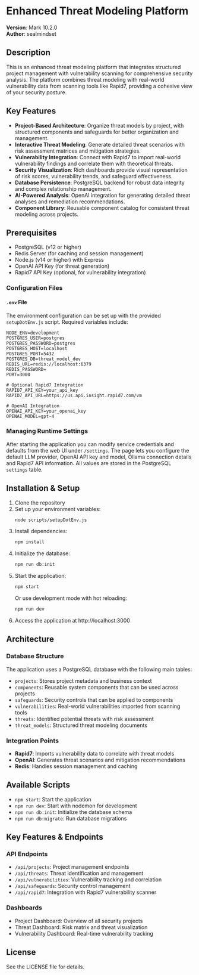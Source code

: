 # Enhanced Threat Modeling Platform

**Version**: Mark 10.2.0  
**Author**: sealmindset

## Description
This is an enhanced threat modeling platform that integrates structured project management with vulnerability scanning for comprehensive security analysis. The platform combines threat modeling with real-world vulnerability data from scanning tools like Rapid7, providing a cohesive view of your security posture.

## Key Features
- **Project-Based Architecture**: Organize threat models by project, with structured components and safeguards for better organization and management.
- **Interactive Threat Modeling**: Generate detailed threat scenarios with risk assessment matrices and mitigation strategies.
- **Vulnerability Integration**: Connect with Rapid7 to import real-world vulnerability findings and correlate them with theoretical threats.
- **Security Visualization**: Rich dashboards provide visual representation of risk scores, vulnerability trends, and safeguard effectiveness.
- **Database Persistence**: PostgreSQL backend for robust data integrity and complex relationship management.
- **AI-Powered Analysis**: OpenAI integration for generating detailed threat analyses and remediation recommendations.
- **Component Library**: Reusable component catalog for consistent threat modeling across projects.

## Prerequisites

- PostgreSQL (v12 or higher)
- Redis Server (for caching and session management)
- Node.js (v14 or higher) with Express
- OpenAI API Key (for threat generation)
- Rapid7 API Key (optional, for vulnerability integration)

### Configuration Files

#### `.env` File
The environment configuration can be set up with the provided `setupDotEnv.js` script. Required variables include:

```plaintext
NODE_ENV=development
POSTGRES_USER=postgres
POSTGRES_PASSWORD=postgres
POSTGRES_HOST=localhost
POSTGRES_PORT=5432
POSTGRES_DB=threat_model_dev
REDIS_URL=redis://localhost:6379
REDIS_PASSWORD=
PORT=3000

# Optional Rapid7 Integration
RAPID7_API_KEY=your_api_key
RAPID7_API_URL=https://us.api.insight.rapid7.com/vm

# OpenAI Integration
OPENAI_API_KEY=your_openai_key
OPENAI_MODEL=gpt-4
```

### Managing Runtime Settings

After starting the application you can modify service credentials and defaults
from the web UI under `/settings`. The page lets you configure the default LLM
provider, OpenAI API key and model, Ollama connection details and Rapid7 API
information. All values are stored in the PostgreSQL `settings` table.

## Installation & Setup

1. Clone the repository
2. Set up your environment variables:
   ```bash
   node scripts/setupDotEnv.js
   ```
3. Install dependencies:
   ```bash
   npm install
   ```
4. Initialize the database:
   ```bash
   npm run db:init
   ```
5. Start the application:
   ```bash
   npm start
   ```
   Or use development mode with hot reloading:
   ```bash
   npm run dev
   ```
6. Access the application at http://localhost:3000

## Architecture

### Database Structure
The application uses a PostgreSQL database with the following main tables:
- `projects`: Stores project metadata and business context
- `components`: Reusable system components that can be used across projects
- `safeguards`: Security controls that can be applied to components
- `vulnerabilities`: Real-world vulnerabilities imported from scanning tools
- `threats`: Identified potential threats with risk assessment
- `threat_models`: Structured threat modeling documents

### Integration Points
- **Rapid7**: Imports vulnerability data to correlate with threat models
- **OpenAI**: Generates threat scenarios and mitigation recommendations
- **Redis**: Handles session management and caching

## Available Scripts
- `npm start`: Start the application
- `npm run dev`: Start with nodemon for development
- `npm run db:init`: Initialize the database schema
- `npm run db:migrate`: Run database migrations

## Key Features & Endpoints

### API Endpoints
- `/api/projects`: Project management endpoints
- `/api/threats`: Threat identification and management
- `/api/vulnerabilities`: Vulnerability tracking and correlation
- `/api/safeguards`: Security control management
- `/api/rapid7`: Integration with Rapid7 vulnerability scanner

### Dashboards
- Project Dashboard: Overview of all security projects
- Threat Dashboard: Risk matrix and threat visualization
- Vulnerability Dashboard: Real-time vulnerability tracking

## License
See the LICENSE file for details.
